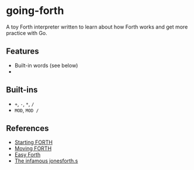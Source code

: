 # going-forth
A toy Forth interpreter written to learn about how Forth works
and get more practice with Go.


## Features
- Built-in words (see below)
- 


## Built-ins
- ```+```, ```-```, ```*```, ```/```
- ```MOD```, ```MOD /```


## References
- [Starting FORTH](https://www.forth.com/starting-forth/)
- [Moving FORTH](http://www.bradrodriguez.com/papers/moving1.htm)
- [Easy Forth](https://skilldrick.github.io/easyforth/)
- [The infamous jonesforth.s](https://github.com/nornagon/jonesforth/blob/master/jonesforth.S)